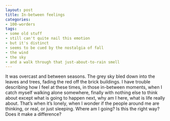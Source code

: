 ```yaml
---
layout: post
title: In-between feelings
categories:
- 100-worders
tags:
- some old stuff
- still can't quite nail this emotion
- but it's distinct
- seems to be cued by the nostalgia of fall
- the wind
- the sky
- and a walk through that just-about-to-rain smell
---
```

It was overcast and between seasons. The grey sky bled down into the leaves and trees, fading the red off the brick buildings.
I have trouble describing how I feel at these times, in those in-between moments, when I catch myself walking alone somewhere, finally with nothing else to think about except what is going to happen next, why am I here, what is life really about. That’s when it’s lonely, when I wonder if the people around me are thinking, or real, or just sleeping.
Where am I going? Is this the right way? Does it make a difference?

